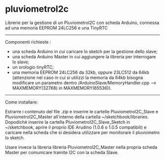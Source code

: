 pluviometroI2c
==============

Librerie per la gestione di un PluviometroI2C con scheda Arduino, connessa ad una memoria EEPROM 24LC256 e una TinyRTC

*****************************************************************
Componenti richieste :
- una scheda Arduino in cui caricare lo sketch per la gestione dello slave;
- una scheda Arduino Master in cui aggiungere la libreria per interrogare lo slave;
- un orologio tinyRTC;
- una memoria EEPROM 24LC256 da 32kb, oppure 23LC512 da 64kb (attenzione nel caso in cui si utilizzi la memoria da 64kb bisogna modificare un parametro dentro /ArduinoSlave/MemoryHandler.cpp --> MAXMEMORY(32768) in MAXMEMORY(65536)).


*****************************************************
Come installare:

Estrarre i contenuto del file .zip e inserire le cartelle PluviometroI2C\_Slave e PluviometroI2C\_Master all'interno della cartella ~/sketchbook/libraries. Dopodichè inserire la cartella PluviometroI2C\_Slave\_Sketch in ~/sketchbook, aprire il proprio IDE Arudino (1.0.6 o 1.0.5 compatibili) e caricare nella scheda che si desidera utilizzare per monitorare il pluviometro lo sketch.

Usare invece la libreria libreria PluviometroI2C\_Master nella propria scheda Master per comunicare tramite I2C con la scheda Slave.
